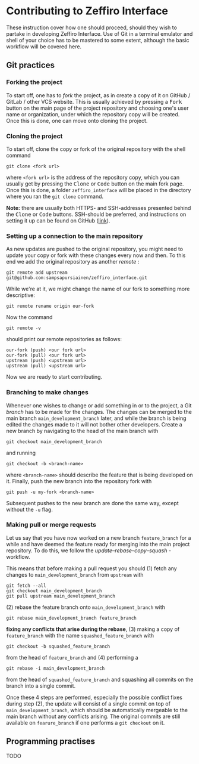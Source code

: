 # Contributing to Zeffiro Interface

These instruction cover how one should proceed, should they wish to partake in developing Zeffiro Interface. Use of Git in a terminal emulator and shell of your choice has to be mastered to some extent, although the basic workflow will be covered here.

## Git practices

### Forking the project

To start off, one has to *fork* the project, as in create a copy of it on GitHub / GitLab / other VCS website. This is usually achieved by pressing a <kbd>Fork</kbd> button on the main page of the project repository and choosing one's user name or organization, under which the repository copy will be created. Once this is done, one can move onto cloning the project.

### Cloning the project

To start off, clone the copy or fork of the original repository with the shell command

    git clone <fork url>

where `<fork url>` is the address of the repository copy, which you can usually get by pressing the <kbd>Clone</kbd> or <kbd>Code</kbd> button on the main fork page. Once this is done, a folder `zeffiro_interface` will be placed in the directory where you ran the `git clone` command.

**Note:** there are usually both HTTPS- and SSH-addresses presented behind the <kbd>Clone</kbd> or <kbd>Code</kbd> buttons. SSH-should be preferred, and instructions on setting it up can be found on GitHub ([link][ssh]).

[ssh]: https://docs.github.com/en/authentication/connecting-to-github-with-ssh

### Setting up a connection to the main repository

As new updates are pushed to the original repository, you might need to update your copy or fork with these changes every now and then. To this end we add the original repository as another *remote* :

    git remote add upstream git@github.com:sampsapursiainen/zeffiro_interface.git

While we're at it, we might change the name of our fork to something more descriptive:

    git remote rename origin our-fork

Now the command

    git remote -v

should print our remote repositories as follows:

    our-fork (push) <our fork url>
    our-fork (pull) <our fork url>
    upstream (push) <upstream url>
    upstream (pull) <upstream url>

Now we are ready to start contributing.

### Branching to make changes

Whenever one wishes to change or add something in or to the project, a Git *branch* has to be made for the changes. The changes can be merged to the main branch `main_development_branch` later, and while the branch is being edited the changes made to it will not bother other developers. Create a new branch by navigating to the head of the main branch with

    git checkout main_development_branch

and running

    git checkout -b <branch-name>

where `<branch-name>` should describe the feature that is being developed on it. Finally, push the new branch into the repository fork with

    git push -u my-fork <branch-name>

Subsequent pushes to the new branch are done the same way, except without the `-u` flag.

### Making pull or merge requests

Let us say that you have now worked on a new branch `feature_branch` for a while and have deemed the feature ready for merging into the main project repository. To do this, we follow the *update–rebase–copy–squash* -workflow.

This means that before making a pull request you should (1) fetch any changes to `main_development_branch` from `upstream` with

    git fetch --all
    git checkout main_development_branch
    git pull upstream main_development_branch

(2) rebase the feature branch onto `main_development_branch` with

    git rebase main_development_branch feature_branch

**fixing any conflicts that arise during the rebase**, (3) making a copy of `feature_branch` with the name `squashed_feature_branch` with

    git checkout -b squashed_feature_branch

from the head of `feature_branch` and (4) performing a

    git rebase -i main_development_branch

from the head of `squashed_feature_branch` and squashing all commits on the branch into a single commit.

Once these 4 steps are performed, especially the possible conflict fixes during step (2), the update will consist of a single commit on top of `main_development_branch`, which should be automatically mergeable to the main branch without any conflicts arising. The original commits are still available on `fearure_branch` if one performs a `git checkout` on it.

## Programming practises

TODO
